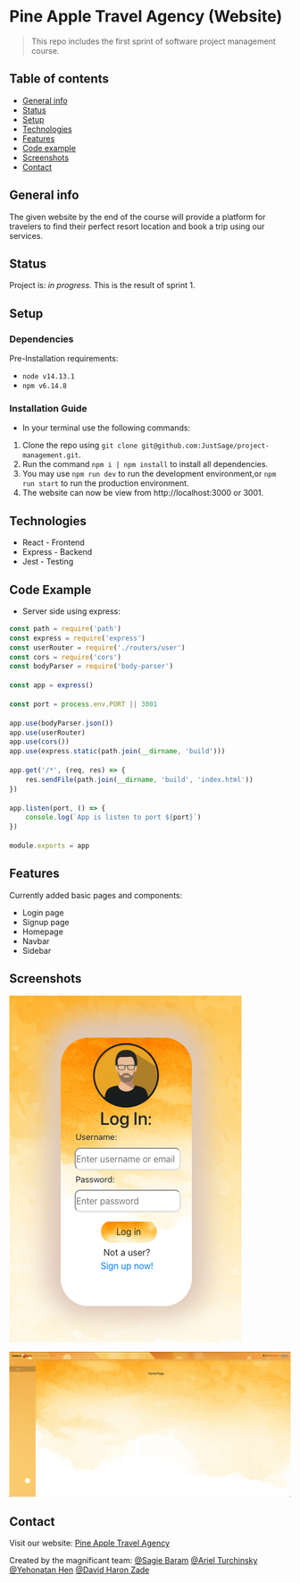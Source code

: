 # Pine Apple Travel Agency (Website)
> This repo includes the first sprint of software project management course.

## Table of contents
* [General info](#general-info)
* [Status](#status)
* [Setup](#setup)
* [Technologies](#technologies)
* [Features](#features)
* [Code example](#code-example)
* [Screenshots](#screenshots)
* [Contact](#contact)

## General info
The given website by the end of the course will provide a platform for travelers
to find their perfect resort location and book a trip using our services.

## Status
Project is: _in progress_.
This is the result of sprint 1.


## Setup

### Dependencies
Pre-Installation requirements:
* `node v14.13.1`
* `npm v6.14.8`

### Installation Guide
*  In your terminal use the following commands:
1. Clone the repo using `git clone git@github.com:JustSage/project-management.git`.
2. Run the command `npm i | npm install` to install all dependencies.
3. You may use `npm run dev` to run the development environment,or `npm run start` to run the production environment.
4. The website can now be view from http://localhost:3000 or 3001.

## Technologies
* React - Frontend
* Express - Backend
* Jest - Testing

## Code Example
* Server side using express:

```javascript
const path = require('path')
const express = require('express')
const userRouter = require('./routers/user')
const cors = require('cors')
const bodyParser = require('body-parser')

const app = express()

const port = process.env.PORT || 3001

app.use(bodyParser.json())
app.use(userRouter)
app.use(cors())
app.use(express.static(path.join(__dirname, 'build')))

app.get('/*', (req, res) => {
	res.sendFile(path.join(__dirname, 'build', 'index.html'))
})

app.listen(port, () => {
	console.log(`App is listen to port ${port}`)
})

module.exports = app
```

## Features
Currently added basic pages and components:
* Login page
* Signup page
* Homepage
* Navbar
* Sidebar

## Screenshots

![Login](./public/login.png)

![Homepage](./public/homepage.png)

## Contact

Visit our website:
[Pine Apple Travel Agency](https://pine-apple-website.herokuapp.com/ "Pine Apple Travel Agency")

Created by the magnificant team:
[@Sagie Baram](https://github.com/JustSage)
[@Ariel Turchinsky](https://github.com/ariel7590)
[@Yehonatan Hen](https://github.com/YehonatanHen)
[@David Haron Zade](https://github.com/Dave-Sama)
